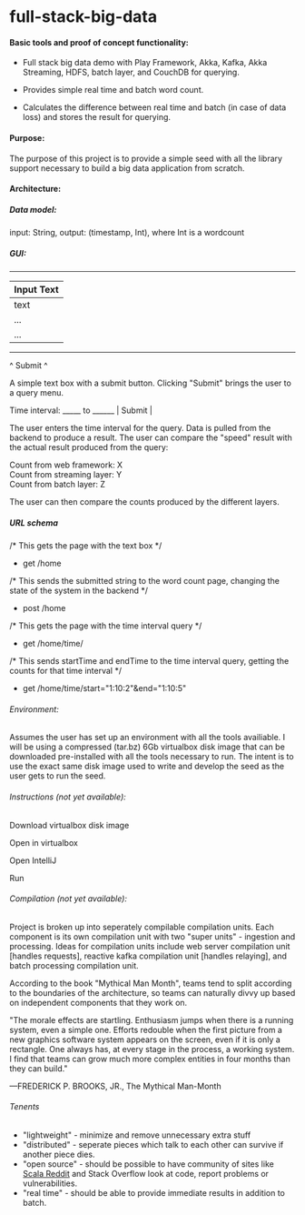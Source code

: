 # full-stack-big-data

#### Basic tools and proof of concept functionality:

- Full stack big data demo with Play Framework, Akka, Kafka, Akka Streaming, HDFS, batch layer, and CouchDB for querying. 

- Provides simple real time and batch word count. 

- Calculates the difference between real time and batch (in case of data loss) and stores the result for querying.

#### Purpose:

The purpose of this project is to provide a simple seed with all the library support necessary to build a big data application from scratch.

#### Architecture:

##### Data model:

input: String, output: (timestamp, Int), where Int is a wordcount

##### GUI:

 ________  
| Input Text    |
| ------------- |
| text          |
| ...           |
| ...           |
 ________  
 
^ Submit ^

A simple text box with a submit button. Clicking "Submit" brings the user to a query menu.

Time interval: _____ to ______ | Submit |

The user enters the time interval for the query. Data is pulled from the backend to produce a result. The user can compare the "speed" result with the actual result produced from the query:

Count from web framework: X  
Count from streaming layer: Y  
Count from batch layer: Z  

The user can then compare the counts produced by the different layers.

##### URL schema

/* This gets the page with the text box */  
- get  /home    

/* This sends the submitted string to the word count page, changing the state of the system in the backend */  
- post /home    

/* This gets the page with the time interval query */  
- get  /home/time/   

/* This sends startTime and endTime to the time interval query, getting the counts for that time interval */  
- get  /home/time/start="1:10:2"&end="1:10:5"     

###### Environment:

Assumes the user has set up an environment with all the tools availiable. I will be using a compressed (tar.bz) 6Gb virtualbox disk image that can be downloaded pre-installed with all the tools necessary to run. The intent is to use the exact same disk image used to write and develop the seed as the user gets to run the seed.

###### Instructions (not yet available):

Download virtualbox disk image

Open in virtualbox

Open IntelliJ

Run

###### Compilation (not yet available):

Project is broken up into seperately compilable compilation units. Each component is its own compilation unit with two "super units" - ingestion and processing. Ideas for compilation units include web server compilation unit [handles requests], reactive kafka compilation unit [handles relaying], and batch processing compilation unit. 

According to the book "Mythical Man Month", teams tend to split according to the boundaries of the architecture, so teams can naturally divvy up based on independent components that they work on.

"The morale effects are startling. Enthusiasm jumps when there is a running system, even a simple one. Efforts redouble when the first picture from a new graphics software system appears on the screen, even if it is only a rectangle. One always has, at every stage in the process, a working system. I find that teams can grow much more complex entities in four months than they can build."

—FREDERICK P. BROOKS, JR., The Mythical Man-Month

###### Tenents

- "lightweight" - minimize and remove unnecessary extra stuff
- "distributed" - seperate pieces which talk to each other can survive if another piece dies.
- "open source" - should be possible to have community of sites like [Scala Reddit](https://www.reddit.com/r/scala/) and Stack Overflow look at code, report problems or vulnerabilities. 
- "real time" - should be able to provide immediate results in addition to batch.
